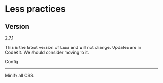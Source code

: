 Less practices
==============

Version
-------
2.7.1

This is the latest version of Less and will not change. Updates are in CodeKit.  We should consider moving to it.

Config
______
Minify all CSS.